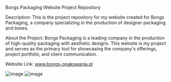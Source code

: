 Bongs Packaging Website Project Repository

Description:
This is the project repository for my website created for Bongs Packaging, a company specializing in the production of designer packaging and boxes.

About the Project:
Bongs Packaging is a leading company in the production of high-quality packaging with aesthetic designs. This website is my project and serves as the primary tool for showcasing the company's offerings, project portfolio, and client communication.

Website Link: www.bongs-opakowania.pl

![image](https://github.com/skierovski/Bongs/assets/98186890/46d0f789-40cc-4dcd-9620-7f7920b520ad)
![image](https://github.com/skierovski/Bongs/assets/98186890/54125629-5d25-4f11-87d3-40714b2ee68f)
